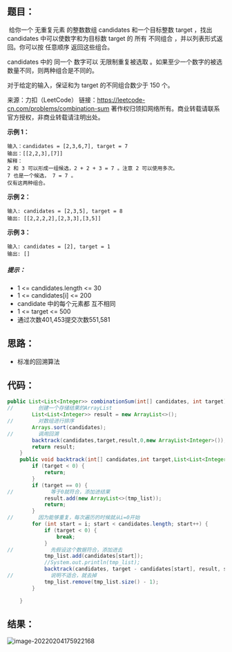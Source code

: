 ## 题目：

​	给你一个 无重复元素 的整数数组 candidates 和一个目标整数 target ，找出 candidates 中可以使数字和为目标数 target 的 所有 不同组合 ，并以列表形式返回。你可以按 任意顺序 返回这些组合。

candidates 中的 同一个 数字可以 无限制重复被选取 。如果至少一个数字的被选数量不同，则两种组合是不同的。 

对于给定的输入，保证和为 target 的不同组合数少于 150 个。

来源：力扣（LeetCode）
链接：https://leetcode-cn.com/problems/combination-sum
著作权归领扣网络所有。商业转载请联系官方授权，非商业转载请注明出处。

<!--more-->

**示例 1：**

```
输入：candidates = [2,3,6,7], target = 7
输出：[[2,2,3],[7]]
解释：
2 和 3 可以形成一组候选，2 + 2 + 3 = 7 。注意 2 可以使用多次。
7 也是一个候选， 7 = 7 。
仅有这两种组合。
```

**示例 2：**

```
输入: candidates = [2,3,5], target = 8
输出: [[2,2,2,2],[2,3,3],[3,5]]
```

**示例 3：**

```
输入: candidates = [2], target = 1
输出: []
```

##### **提示**：

- 1 <= candidates.length <= 30
- 1 <= candidates[i] <= 200
- candidate 中的每个元素都 互不相同
- 1 <= target <= 500
- 通过次数401,453提交次数551,581

## 思路：

- 标准的回溯算法

## 代码：

```java
public List<List<Integer>> combinationSum(int[] candidates, int target) {
//        创建一个存储结果的ArrayList
        List<List<Integer>> result = new ArrayList<>();
//        对数组进行排序
        Arrays.sort(candidates);
//        调用回溯
        backtrack(candidates,target,result,0,new ArrayList<Integer>());
        return result;
    }
    public void backtrack(int[] candidates,int target,List<List<Integer>> result,int i,ArrayList<Integer> tmp_list){
        if (target < 0) {
            return;
        }
        if (target == 0) {
//            等于0就符合，添加进结果
            result.add(new ArrayList<>(tmp_list));
            return;
        }
//        因为能够重复，每次遍历的时候就从i=0开始
        for (int start = i; start < candidates.length; start++) {
            if (target < 0) {
                break;
            }
//            先假设这个数据符合，添加进去
            tmp_list.add(candidates[start]);
            //System.out.println(tmp_list);
            backtrack(candidates, target - candidates[start], result, start, tmp_list);
//            说明不适合，就去掉
            tmp_list.remove(tmp_list.size() - 1);
        }

    }
```

## 结果：

![image-20220204175922168](https://gitee.com/misteryliu/typora/raw/master/image/image-20220204175922168.png)